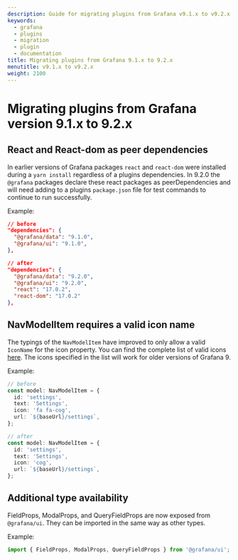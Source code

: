 ```yaml
---
description: Guide for migrating plugins from Grafana v9.1.x to v9.2.x
keywords:
  - grafana
  - plugins
  - migration
  - plugin
  - documentation
title: Migrating plugins from Grafana 9.1.x to 9.2.x
menutitle: v9.1.x to v9.2.x
weight: 2100
---
```


# Migrating plugins from Grafana version 9.1.x to 9.2.x

## React and React-dom as peer dependencies

In earlier versions of Grafana packages `react` and `react-dom` were installed during a `yarn install` regardless of a plugins dependencies. In 9.2.0 the `@grafana` packages declare these react packages as peerDependencies and will need adding to a plugins `package.json` file for test commands to continue to run successfully.

Example:

```json
// before
"dependencies": {
  "@grafana/data": "9.1.0",
  "@grafana/ui": "9.1.0",
},

// after
"dependencies": {
  "@grafana/data": "9.2.0",
  "@grafana/ui": "9.2.0",
  "react": "17.0.2",
  "react-dom": "17.0.2"
},

```

## NavModelItem requires a valid icon name

The typings of the `NavModelItem` have improved to only allow a valid `IconName` for the icon property. You can find the complete list of valid icons [here](https://github.com/grafana/grafana/blob/v9.2.0-beta1/packages/grafana-data/src/types/icon.ts). The icons specified in the list will work for older versions of Grafana 9.

Example:

```ts
// before
const model: NavModelItem = {
  id: 'settings',
  text: 'Settings',
  icon: 'fa fa-cog',
  url: `${baseUrl}/settings`,
};

// after
const model: NavModelItem = {
  id: 'settings',
  text: 'Settings',
  icon: 'cog',
  url: `${baseUrl}/settings`,
};
```

## Additional type availability

FieldProps, ModalProps, and QueryFieldProps are now exposed from `@grafana/ui`. They can be imported in the same way as other types.

Example:

```ts
import { FieldProps, ModalProps, QueryFieldProps } from '@grafana/ui';
```
